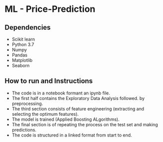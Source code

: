 # ML - Price-Prediction

## Dependencies


 - Scikit learn
 - Python 3.7
 - Numpy 
 - Pandas
 - Matplotlib
 - Seaborn


 ## How to run and Instructions
 
 - The code is in a notebook formant an ipynb file.
 - The first half contains the Exploratory Data Analysis followed.
   by preprocessing.
 - The third section consists of feature engineering (extracting and selecting the optimum features).
 - The model is trained (Applied Boosting ALgorithms).
 - The final section is of repeating the process on the test set and making predictions.
 - The code is structured in a linked format from start to end.
 
